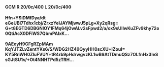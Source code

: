 #### GCM R 20/0c/400 L 20/0c/400
**Hfn+YSiDMfDya/dt**<br/>**eGeUBI7Tdhx1cbj/ZrxzYeIJAYMjwwJ5pLg+Xy2qRsg=**<br/>**G+t8EGTD6DBGNlOY1FMq64jOwALv2sFpwd2/a/ox9sUllwKuZFv9khy72o0QtiAcX0DFiWS7QbmPAlxK...**<br/><br/>
**9AEoyH9GFgRZpMAm**<br/>**KqYJTZLvZentYKs6/S/WDG2HZ49QyyHH0scXU+IZouI=**<br/>**KY5RnWH0ZluFVUY+tR4rb9pHdrwgvzKL1wB6AtTDmuQSz7OLfnHx3IeSsGJtSU1v/+Ot4NNHTPd5zTRH...**